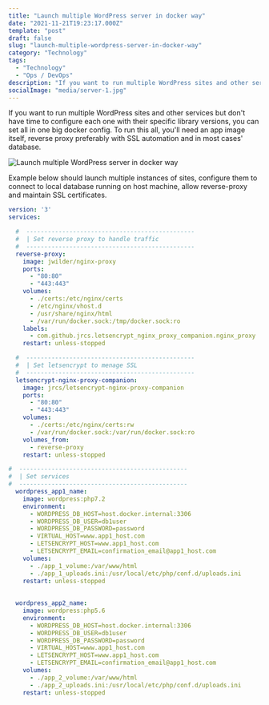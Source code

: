 ```yaml
---
title: "Launch multiple WordPress server in docker way" 
date: "2021-11-21T19:23:17.000Z"
template: "post"
draft: false
slug: "launch-multiple-wordpress-server-in-docker-way"
category: "Technology"
tags:
  - "Technology"
  - "Ops / DevOps"
description: "If you want to run multiple WordPress sites and other services but don't have time to configure each one with their specific library versions, you can set all in one big docker config"
socialImage: "media/server-1.jpg"
---
```

If you want to run multiple WordPress sites and other services but don't have time to configure each one with their specific library versions, you can set all in one big docker config. To run this all, you'll need an app image itself, reverse proxy preferably with SSL automation and in most cases' database.

![Launch multiple WordPress server in docker way](/media/server-1.jpg)

Example below should launch multiple instances of sites, configure them to connect to local database running on host machine, allow reverse-proxy and maintain SSL certificates. 

```yaml
version: '3'
services:

  #  -----------------------------------------------
  #  | Set reverse proxy to handle traffic
  #  -----------------------------------------------
  reverse-proxy:
    image: jwilder/nginx-proxy
    ports:
      - "80:80"
      - "443:443"
    volumes:
      - ./certs:/etc/nginx/certs
      - /etc/nginx/vhost.d
      - /usr/share/nginx/html
      - /var/run/docker.sock:/tmp/docker.sock:ro
    labels:
      - com.github.jrcs.letsencrypt_nginx_proxy_companion.nginx_proxy
    restart: unless-stopped

  #  -----------------------------------------------
  #  | Set letsencrypt to menage SSL
  #  -----------------------------------------------
  letsencrypt-nginx-proxy-companion:
    image: jrcs/letsencrypt-nginx-proxy-companion
    ports:
      - "80:80"
      - "443:443"
    volumes:
      - ./certs:/etc/nginx/certs:rw
      - /var/run/docker.sock:/var/run/docker.sock:ro
    volumes_from:
      - reverse-proxy
    restart: unless-stopped

#  -----------------------------------------------
#  | Set services
#  -----------------------------------------------
  wordpress_app1_name:
    image: wordpress:php7.2
    environment:
      - WORDPRESS_DB_HOST=host.docker.internal:3306
      - WORDPRESS_DB_USER=db1user
      - WORDPRESS_DB_PASSWORD=password
      - VIRTUAL_HOST=www.app1_host.com
      - LETSENCRYPT_HOST=www.app1_host.com
      - LETSENCRYPT_EMAIL=confirmation_email@app1_host.com
    volumes:
      - ./app_1_volume:/var/www/html
      - ./app_1_uploads.ini:/usr/local/etc/php/conf.d/uploads.ini
    restart: unless-stopped
    
    
  wordpress_app2_name:
    image: wordpress:php5.6
    environment:
      - WORDPRESS_DB_HOST=host.docker.internal:3306
      - WORDPRESS_DB_USER=db1user
      - WORDPRESS_DB_PASSWORD=password
      - VIRTUAL_HOST=www.app1_host.com
      - LETSENCRYPT_HOST=www.app1_host.com
      - LETSENCRYPT_EMAIL=confirmation_email@app1_host.com
    volumes:
      - ./app_2_volume:/var/www/html
      - ./app_2_uploads.ini:/usr/local/etc/php/conf.d/uploads.ini
    restart: unless-stopped
```